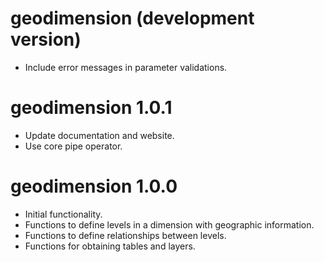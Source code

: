 # geodimension (development version)
* Include error messages in parameter validations.

# geodimension 1.0.1
* Update documentation and website.
* Use core pipe operator.

# geodimension 1.0.0
* Initial functionality.
* Functions to define levels in a dimension with geographic information.
* Functions to define relationships between levels.
* Functions for obtaining tables and layers.

